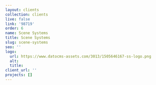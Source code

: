 ```yaml
---
layout: clients
collection: clients
live: false
link: '98719'
order: 6
name: Scene Systems
title: Scene Systems
slug: scene-systems
seo: ''
logo:
  url: https://www.datocms-assets.com/3013/1505646167-ss-logo.png
  alt: 
  title: 
client_url: ''
projects: []
---
```


